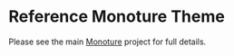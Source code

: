 # Reference Monoture Theme
Please see the main [Monoture](https://github.com/monoture/monoture) project for full details.
